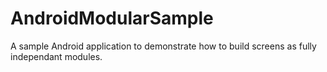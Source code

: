 # AndroidModularSample
A sample Android application to demonstrate how to build screens as fully independant modules.
